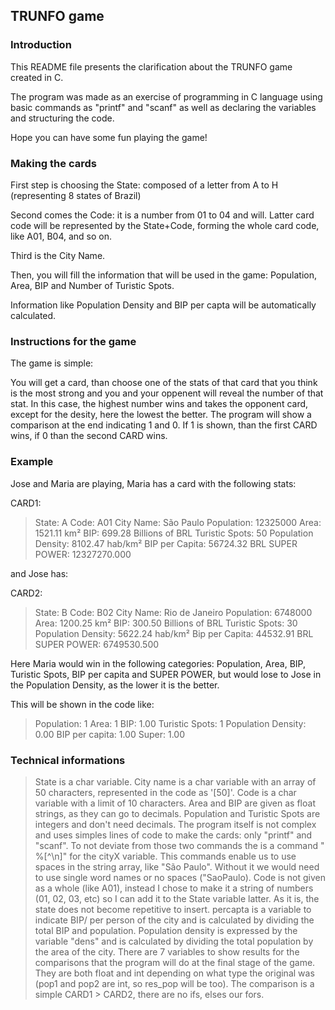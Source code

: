 ## TRUNFO game

### Introduction

This README file presents the clarification about the TRUNFO game created in C.

The program was made as an exercise of programming in C language using basic commands as "printf" and "scanf" as well as declaring the variables and structuring the code.

Hope you can have some fun playing the game!


### Making the cards

First step is choosing the State: composed of a letter from A to H (representing 8 states of Brazil)

Second comes the Code: it is a number from 01 to 04 and will. Latter card code will be represented by the State+Code, forming the whole card code, like A01, B04, and so on.

Third is the City Name.

Then, you will fill the information that will be used in the game: Population, Area, BIP and Number of Turistic Spots.

Information like Population Density and BIP per capta will be automatically calculated.


### Instructions for the game

The game is simple:

You will get a card, than choose one of the stats of that card that you think is the most strong and you and your oppenent will reveal the number of that stat. In this case, the highest number wins and takes the opponent card, except for the desity, here the lowest the better.
The program will show a comparison at the end indicating 1 and 0. If 1 is shown, than the first CARD wins, if 0 than the second CARD wins.


### Example

Jose and Maria are playing, Maria has a card with the following stats:

CARD1:
>State: A
>Code: A01
>City Name: São Paulo
>Population: 12325000
>Area: 1521.11 km²
>BIP: 699.28 Billions of BRL
>Turistic Spots: 50
>Population Density: 8102.47 hab/km²
>BIP per Capita: 56724.32 BRL
>SUPER POWER: 12327270.000

and Jose has:

CARD2:
>State: B
>Code: B02
>City Name: Rio de Janeiro
>Population: 6748000
>Area: 1200.25 km²
>BIP: 300.50 Billions of BRL
>Turistic Spots: 30
>Population Density: 5622.24 hab/km²
>Bip per Capita: 44532.91 BRL
>SUPER POWER: 6749530.500

Here Maria would win in the following categories: Population, Area, BIP, Turistic Spots, BIP per capita and SUPER POWER, but would lose to Jose in the Population Density, as the lower it is the better.

This will be shown in the code like:

>Population: 1
>Area: 1
>BIP: 1.00
>Turistic Spots: 1
>Population Density: 0.00
>BIP per capita: 1.00
>Super: 1.00


### Technical informations

>State is a char variable.
>City name is a char variable with an array of 50 characters, represented in the code as '[50]'.
>Code is a char variable with a limit of 10 characters.
>Area and BIP are given as float strings, as they can go to decimals.
>Population and Turistic Spots are integers and don't need decimals.
>The program itself is not complex and uses simples lines of code to make the cards: only "printf" and "scanf".
>To not deviate from those two commands the is a command " %[^\n]" for the cityX variable. This commands enable us to use spaces in the string array, like "São Paulo". Without it we would need to use single word names or no spaces ("SaoPaulo).
>Code is not given as a whole (like A01), instead I chose to make it a string of numbers (01, 02, 03, etc) so I can add it to the State variable latter. As it is, the state does not become repetitive to insert.
>percapta is a variable to indicate BIP/ per person of the city and is calculated by dividing the total BIP and population.
>Population density is expressed by the variable "dens" and is calculated by dividing the total population by the area of the city.
>There are 7 variables to show results for the comparisons that the program will do at the final stage of the game. They are both float and int depending on what type the original was (pop1 and pop2 are int, so res_pop will be too).
>The comparison is a simple CARD1 > CARD2, there are no ifs, elses our fors.